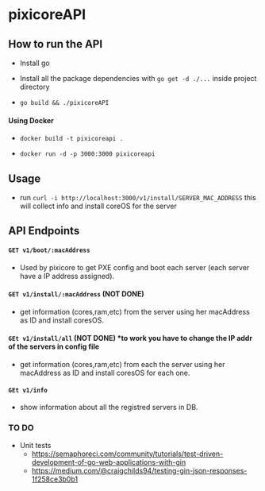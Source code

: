 # pixicoreAPI


## How to run the API
- Install go

- Install all the package dependencies with  `go get -d ./...` inside project directory

- `go build && ./pixicoreAPI`

#### Using Docker

- `docker build -t pixicoreapi . `

- `docker run -d -p 3000:3000 pixicoreapi `

## Usage

- run `curl -i http://localhost:3000/v1/install/SERVER_MAC_ADDRESS`  this will collect info  and install coreOS for the server

## API Endpoints

#### `GET v1/boot/:macAddress` 

- Used by pixicore to get PXE config and boot each server (each server have a IP address assigned).

#### `GET v1/install/:macAddress` (NOT DONE) 

- get information (cores,ram,etc) from the server using her macAddress as ID and install coresOS. 

#### `GEt v1/install/all` (NOT DONE) *to work you have to change the IP addr of the servers in config file

- get information (cores,ram,etc) from each the server using her macAddress as ID and install coresOS for each one.

#### `GEt v1/info`

- show information about all the registred servers in DB.

### TO DO

- Unit tests
    - https://semaphoreci.com/community/tutorials/test-driven-development-of-go-web-applications-with-gin
    - https://medium.com/@craigchilds94/testing-gin-json-responses-1f258ce3b0b1